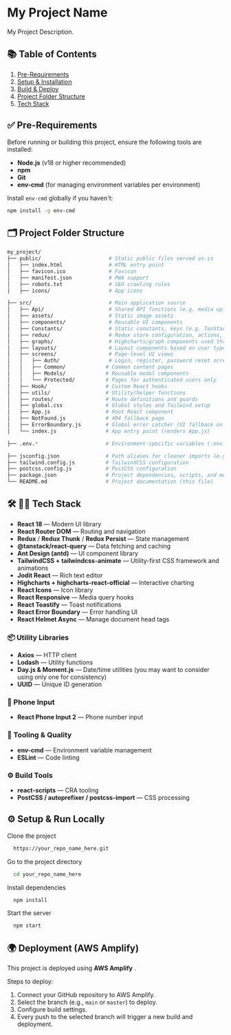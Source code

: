 # My Project Name

My Project Description.

## 📚 Table of Contents

1. [Pre-Requirements](#pre-requirements)
2. [Setup &amp; Installation](#setup--installation)
3. [Build &amp; Deploy](#build--deploy)
4. [Project Folder Structure](#project-folder-structure)
5. [Tech Stack](#tech-stack)

## ✅ Pre-Requirements

Before running or building this project, ensure the following tools are installed:

- **Node.js** (v18 or higher recommended)
- **npm**
- **Git**
- **env-cmd** (for managing environment variables per environment)

Install `env-cmd` globally if you haven't:

```bash
npm install -g env-cmd
```

## 🗂️ Project Folder Structure

```bash
my_project/
├── public/                      # Static public files served as-is
│   ├── index.html               # HTML entry point
│   ├── favicon.ico              # Favicon
│   ├── manifest.json            # PWA support
│   ├── robots.txt               # SEO crawling rules
│   ├── icons/                   # App icons

├── src/                         # Main application source
│   ├── Api/                     # Shared API functions (e.g. media upload, content fetch, language list)
│   ├── assets/                  # Static image assets
│   ├── components/              # Reusable UI components
│   ├── Constants/               # Static constants, keys (e.g. TanStack keys)
│   ├── redux/                   # Redux store configuration, actions, and reducers
│   ├── graphs/                  # Highcharts/graph components used throughout the app
│   ├── layouts/                 # Layout components based on user types (admin/user/public)
│   ├── screens/                 # Page-level UI views
│   │   ├── Auth/                # Login, register, password reset screens
│   │   ├── Common/             # Common content pages
│   │   ├── Models/             # Reusable modal components
│   │   └── Protected/          # Pages for authenticated users only
│   ├── Hook/                   # Custom React hooks
│   ├── utils/                  # Utility/helper functions
│   ├── routes/                 # Route definitions and guards
│   ├── global.css              # Global styles and Tailwind setup
│   ├── App.js                  # Root React component
│   ├── NotFound.js             # 404 fallback page
│   ├── ErrorBoundary.js        # Global error catcher (UI fallback on crash)
│   └── index.js                # App entry point (renders App.js)

├── .env.*                      # Environment-specific variables (.env.development, .env.production, etc.)

├── jsconfig.json               # Path aliases for cleaner imports (e.g., `@/components/`)
├── tailwind.config.js          # TailwindCSS configuration
├── postcss.config.js           # PostCSS configuration
├── package.json                # Project dependencies, scripts, and metadata
└── README.md                   # Project documentation (this file)
```

## 🛠️ 👨‍💻 Tech Stack

- **React 18** — Modern UI library
- **React Router DOM** — Routing and navigation
- **Redux** / **Redux Thunk** / **Redux Persist** — State management
- **@tanstack/react-query** — Data fetching and caching
- **Ant Design (antd)** — UI component library
- **TailwindCSS + tailwindcss-animate** — Utility-first CSS framework and animations
- **Jodit React** — Rich text editor
- **Highcharts + highcharts-react-official** — Interactive charting
- **React Icons** — Icon library
- **React Responsive** — Media query hooks
- **React Toastify** — Toast notifications
- **React Error Boundary** — Error handling UI
- **React Helmet Async** — Manage document head tags

### 📦 Utility Libraries

- **Axios** — HTTP client
- **Lodash** — Utility functions
- **Day.js & Moment.js** — Date/time utilities (you may want to consider using only one for consistency)
- **UUID** — Unique ID generation

### 📱 Phone Input

- **React Phone Input 2** — Phone number input

### 🧪 Tooling & Quality

- **env-cmd** — Environment variable management
- **ESLint** — Code linting

### ⚙️ Build Tools

- **react-scripts** — CRA tooling
- **PostCSS / autoprefixer / postcss-import** — CSS processing

## ⚙️ Setup & Run Locally

Clone the project

```bash
  https://your_repo_name_here.git
```

Go to the project directory

```bash
  cd your_repo_name_here
```

Install dependencies

```bash
  npm install
```

Start the server

```bash
  npm start
```

## 🌍 Deployment (AWS Amplify)

This project is deployed using  **AWS Amplify** .

Steps to deploy:

1. Connect your GitHub repository to AWS Amplify.
2. Select the branch (e.g., `main` or `master`) to deploy.
3. Configure build settings.
4. Every push to the selected branch will trigger a new build and deployment.
